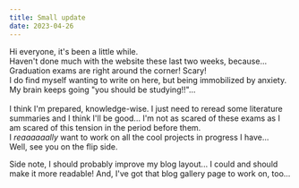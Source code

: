 ```yaml
---
title: Small update
date: 2023-04-26
---
```


Hi everyone, it's been a little while.<br>
Haven't done much with the website these last two weeks, because... Graduation exams are right around the corner! Scary!<br>
I do find myself wanting to write on here, but being immobilized by anxiety. My brain keeps going "you should be studying!!"...<br><br>
I think I'm prepared, knowledge-wise. I just need to reread some literature summaries and I think I'll be good... I'm not as scared of these exams as I am scared of this tension in the period before them.<br>
I *reaaaaaally* want to work on all the cool projects in progress I have...<br>
Well, see you on the flip side.<br>

Side note, I should probably improve my blog layout... I could and should make it more readable! And, I've got that blog gallery page to work on, too...

